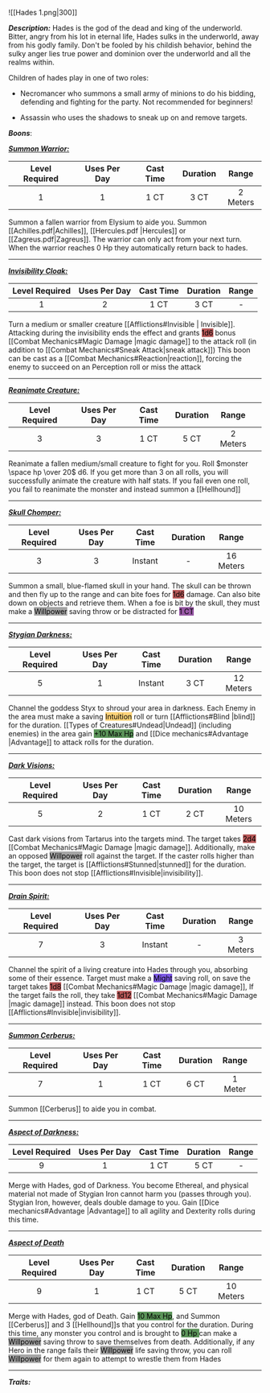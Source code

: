 ![[Hades 1.png|300]]

***Description:***
Hades is the god of the dead and king of the underworld.
Bitter, angry from his lot in eternal life, Hades sulks in the underworld, away from his godly family. 
Don't be fooled by his childish behavior, behind the sulky anger lies true power and dominion over the underworld and all the realms within. 

Children of hades play in one of two roles:
- Necromancer who summons a small army of minions to do his bidding, defending and fighting for the party. Not recommended for beginners!

- Assassin who uses the shadows to sneak up on and remove targets.

***Boons***:

<b><ins><i>Summon Warrior:</i></ins></b>

| Level Required | Uses Per Day | Cast Time | Duration |  Range   |
| :------------: | :----------: | :-------: | :------: | :------: |
|       1        |      1       |   1 CT    |   3 CT   | 2 Meters |

Summon a fallen warrior from Elysium to aide you.
Summon [[Achilles.pdf|Achilles]], [[Hercules.pdf |Hercules]] or [[Zagreus.pdf|Zagreus]].
The warrior can only act from your next turn.
When the warrior reaches 0 Hp they automatically return back to hades.

------------------
<b><ins><i>Invisibility Cloak:</i></ins></b>

| Level Required | Uses Per Day | Cast Time | Duration | Range |
| :------------: | :----------: | :-------: | :------: | :---: |
|       1        |      2       |   1 CT    |   3 CT   |   -   |

Turn a medium or smaller creature [[Afflictions#Invisible | Invisible]].
Attacking during the invisibility ends the effect and grants <mark style="background: #930000A6;">1d6</mark> bonus [[Combat Mechanics#Magic Damage |magic damage]] to the attack roll (in addition to [[Combat Mechanics#Sneak Attack|sneak attack]])
This boon can be cast as a [[Combat Mechanics#Reaction|reaction]], forcing the enemy to succeed on an Perception roll or miss the attack

------------------
<b><ins><i>Reanimate Creature:</i></ins></b>

| Level Required | Uses Per Day | Cast Time | Duration |  Range   |     |
| :------------: | :----------: | :-------: | :------: | :------: | --- |
|       3        |      3       |   1 CT    |   5 CT   | 2 Meters |     |

Reanimate a fallen medium/small creature to fight for you.
Roll $monster \space hp \over 20$ d6.
If you get more than 3 on all rolls, you will successfully animate the creature with half stats.
If you fail even one roll, you fail to reanimate the monster and instead summon a [[Hellhound]]

------------------
<b><ins><i>Skull Chomper:</i></ins></b>

| Level Required | Uses Per Day | Cast Time | Duration |   Range   |     |
| :------------: | :----------: | :-------: | :------: | :-------: | --- |
|       3        |      3       |  Instant  |    -     | 16 Meters |     |

Summon a small, blue-flamed skull in your hand.
The skull can be thrown and then fly up to the range and can bite foes for <mark style="background: #930000A6;">1d6</mark> damage.
Can also bite down on objects and retrieve them.
When a foe is bit by the skull, they must make a <mark style="background: #A5A5A5;">Willpower</mark> saving throw or be distracted for <mark style="background: #620075A6;">1 CT</mark>

------------------
<b><ins><i>Stygian Darkness:</i></ins></b>

| Level Required | Uses Per Day | Cast Time | Duration |   Range   |
|:--------------:|:------------:|:---------:|:--------:|:---------:|
|       5        |      1       |  Instant  |   3 CT   | 12 Meters | 

Channel the goddess Styx to shroud your area in darkness.
Each Enemy in the area must make a saving <mark style="background:  #FFAD0085;">Intuition</mark> roll or turn [[Afflictions#Blind |blind]] for the duration.
[[Types of Creatures#Undead|Undead]] (including enemies) in the area gain <mark style="background: #045B00A6;">+10 Max Hp</mark> and [[Dice mechanics#Advantage |Advantage]]  to attack rolls
for the duration.

------------------
<b><ins><i>Dark Visions:</i></ins></b>

| Level Required | Uses Per Day | Cast Time | Duration |   Range   |
|:--------------:|:------------:|:---------:|:--------:|:---------:|
|       5        |      2       |   1 CT    |   2 CT   | 10 Meters | 

Cast dark visions from Tartarus into the targets mind.
The target takes <mark style="background: #930000A6;">2d4</mark> [[Combat Mechanics#Magic Damage |magic damage]].
Additionally, make an opposed <mark style="background: #A5A5A5;">Willpower</mark> roll against the target.
If the caster rolls higher than the target, the target is [[Afflictions#Stunned|stunned]] for the duration. 
This boon does not stop [[Afflictions#Invisible|invisibility]].

------------------
<b><ins><i>Drain Spirit:</i></ins></b>

| Level Required | Uses Per Day | Cast Time | Duration |  Range   |
|:--------------:|:------------:|:---------:|:--------:|:--------:|
|       7        |      3       |  Instant  |    -     | 3 Meters | 

Channel the spirit of a living creature into Hades through you, absorbing some of their essence.
Target must make a <mark style="background: #3800D7A6;">Might</mark> saving roll, on save the target takes <mark style="background: #930000A6;">1d8</mark> [[Combat Mechanics#Magic Damage |magic damage]],
If the target fails the roll, they take <mark style="background: #930000A6;">1d12</mark> [[Combat Mechanics#Magic Damage |magic damage]] instead.
This boon does not stop [[Afflictions#Invisible|invisibility]].

------------------

<b><ins><i>Summon Cerberus:</i></ins></b>

| Level Required | Uses Per Day | Cast Time | Duration |  Range  |     |
| :------------: | :----------: | :-------: | :------: | :-----: | --- |
|       7        |      1       |   1 CT    |   6 CT   | 1 Meter |     |

Summon [[Cerberus]] to aide you in combat.

------------------
<b><ins><i>Aspect of Darkness:</i></ins></b>

| Level Required | Uses Per Day | Cast Time | Duration | Range |
|:--------------:|:------------:|:---------:|:--------:|:-----:|
|       9       |      1       |   1 CT    |   5 CT   |   -    | 

Merge with Hades, god of Darkness.
You become Ethereal, and physical material not made of Stygian Iron cannot harm you (passes through you).
Stygian Iron, however, deals double damage to you.
Gain [[Dice mechanics#Advantage |Advantage]] to all agility and Dexterity rolls during this time.

------------------
<b><ins><i>Aspect of Death</i></ins></b>

| Level Required | Uses Per Day | Cast Time | Duration |   Range   |     |
| :------------: | :----------: | :-------: | :------: | :-------: | --- |
|       9        |      1       |   1 CT    |   5 CT   | 10 Meters |     |

Merge with Hades, god of Death.
Gain <mark style="background: #045B00A6;">10 Max Hp</mark>, and Summon [[Cerberus]] and 3 [[Hellhound]]s that you control for the duration.
During this time, any monster you control and is brought to <mark style="background: #045B00A6;">0 Hp </mark> can make a <mark style="background: #A5A5A5;">Willpower</mark> saving throw to save themselves from death.
Additionally, if any Hero in the range fails their <mark style="background: #A5A5A5;">Willpower</mark> life saving throw, you can roll <mark style="background: #A5A5A5;">Willpower</mark> for them again to attempt to wrestle them from Hades

------------------


***Traits:*** 
